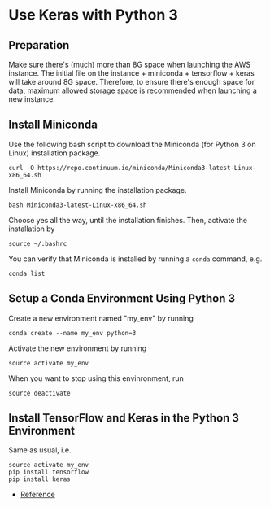 # Use Keras with Python 3

## Preparation

Make sure there's (much) more than 8G space when launching the AWS instance. The initial file on the instance + miniconda + tensorflow + keras will take around 8G space. Therefore, to ensure there's enough space for data, maximum allowed storage space is recommended when launching a new instance.

## Install Miniconda

Use the following bash script to download the Miniconda (for Python 3 on Linux) installation package.
```
curl -O https://repo.continuum.io/miniconda/Miniconda3-latest-Linux-x86_64.sh
```

Install Miniconda by running the installation package.
```
bash Miniconda3-latest-Linux-x86_64.sh
```

Choose yes all the way, until the installation finishes. Then, activate the installation by 
```
source ~/.bashrc
```

You can verify that Miniconda is installed by running a ```conda``` command, e.g.
```
conda list
```

## Setup a Conda Environment Using Python 3
Create a new environment named "my_env" by running
```
conda create --name my_env python=3
```
Activate the new environment by running
```
source activate my_env
```
When you want to stop using this envinronment, run
```
source deactivate
```

## Install TensorFlow and Keras in the Python 3 Environment
Same as usual, i.e.
```
source activate my_env
pip install tensorflow
pip install keras
```

* [Reference](https://www.howtoing.com/how-to-install-the-anaconda-python-distribution-on-ubuntu-16-04/)
